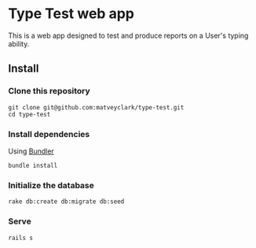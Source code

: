 # Type Test web app

This is a web app designed to test and produce reports on a User's typing ability.

## Install

### Clone this repository

```shell
git clone git@github.com:matveyclark/type-test.git
cd type-test
```

### Install dependencies

Using [Bundler](https://github.com/bundler/bundler)

```shell
bundle install
```

### Initialize the database

```shell
rake db:create db:migrate db:seed
```

### Serve

```shell
rails s
```
